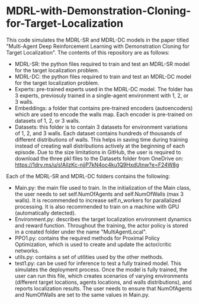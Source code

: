 # MDRL-with-Demonstration-Cloning-for-Target-Localization
This code simulates the MDRL-SR and MDRL-DC models in the paper titled "Multi-Agent Deep Reinforcement Learning with Demonstration Cloning for Target Localization".
The contents of this repository are as follows:
* MDRL-SR: the python files required to train and test an MDRL-SR model for the target localization problem.
* MDRL-DC: the python files required to train and test an MDRL-DC model for the target localization problem.
* Experts: pre-trained experts used in the MDRL-DC model. The folder has 3 experts, previosuly trained in a single-agent environment with 1, 2, or 3 walls.
* Embeddings: a folder that contains pre-trained encoders (autoencoders) which are used to encode the walls map. Each encoder is pre-trained on datasets of 1, 2, or 3 walls.
* Datasets: this folder is to contain 3 datasets for environment variations of 1, 2, and 3 walls. Each dataset contains hundreds of thousands of different distributions of walls. This helps in saving time during training instead of creating wall distributions actively at the beginning of each episode. Due to the size limitations in GitHub, the user is required to download the three pkl files to the Datasets folder from OneDrive on: https://1drv.ms/u/s!AilzKc-njjP7kN4oc4ku1Q9HxdUtnw?e=F24W8g 


Each of the MDRL-SR and MDRL-DC folders contains the following:
* Main.py: the main file used to train. In the initialization of the Main class, the user needs to set self.NumOfAgents and self.NumOfWalls (max 3 walls). It is recommended to increase self.n_workers for parallalized processing. It is also recommended to train on a machine with GPU (automatically detected).
* Environment.py: describes the target localization environment dynamics and reward function. Throughout the training, the actor policy is stored in a created folder under the name "MultiAgentLocal".
* PPO1.py: contains the required methods for Proximal Policy Optimization, which is used to create and update the actor/critic networks.
* utils.py: contains a set of utilities used by the other methods.
* test1.py: can be used for inference to test a fully trained model. This simulates the deployment process. Once the model is fully trained, the user can run this file, which creates scenarios of varying environments (different target locations, agents locations, and walls distributions), and reports localization results. The user needs to ensure that NumOfAgents and NumOfWalls are set to the same values in Main.py.
